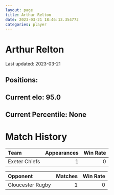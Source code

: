 ```yaml
---  
layout: page  
title: Arthur Relton  
date: 2023-03-21 18:46:13.354772  
categories: player  
---
```

# Arthur Relton


Last updated: 2023-03-21
## Positions: 

## Current elo: 95.0

## Current Percentile: None

# Match History


| Team          |   Appearances |   Win Rate |
|:--------------|--------------:|-----------:|
| Exeter Chiefs |             1 |          0 |

| Opponent         |   Matches |   Win Rate |
|:-----------------|----------:|-----------:|
| Gloucester Rugby |         1 |          0 |